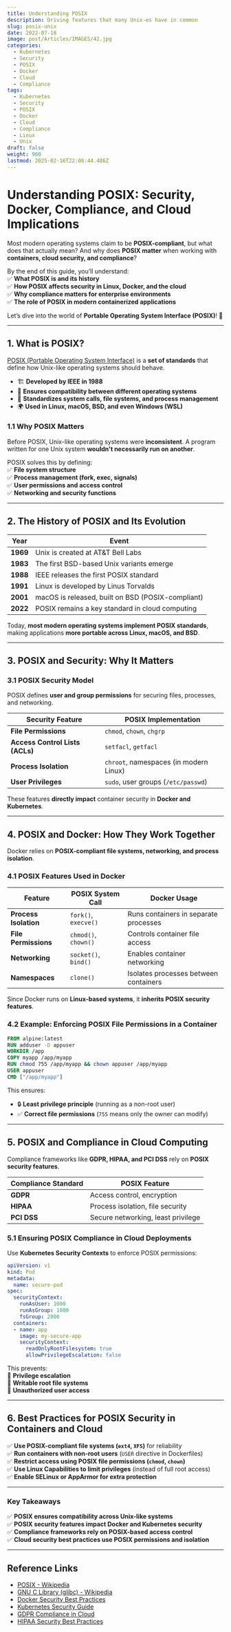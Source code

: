 ```yaml
---
title: Understanding POSIX
description: Driving features that many Unix-es have in common
slug: posix-unix
date: 2022-07-18
image: post/Articles/IMAGES/42.jpg
categories:
  - Kubernetes
  - Security
  - POSIX
  - Docker
  - Cloud
  - Compliance
tags:
  - Kubernetes
  - Security
  - POSIX
  - Docker
  - Cloud
  - Compliance
  - Linux
  - Unix
draft: false
weight: 960
lastmod: 2025-02-16T22:08:44.486Z
---
```

# Understanding POSIX: Security, Docker, Compliance, and Cloud Implications

Most modern operating systems claim to be **POSIX-compliant**, but what does that actually mean? And why does **POSIX matter** when working with **containers, cloud security, and compliance**?

By the end of this guide, you’ll understand:\
✅ **What POSIX is and its history**\
✅ **How POSIX affects security in Linux, Docker, and the cloud**\
✅ **Why compliance matters for enterprise environments**\
✅ **The role of POSIX in modern containerized applications**

Let’s dive into the world of **Portable Operating System Interface (POSIX)**! 🚀

***

## **1. What is POSIX?**

[POSIX (Portable Operating System Interface)](https://en.wikipedia.org/wiki/POSIX) is a **set of standards** that define how Unix-like operating systems should behave.

* 🏗 **Developed by IEEE in 1988**
* 🔧 **Ensures compatibility between different operating systems**
* 📜 **Standardizes system calls, file systems, and process management**
* 🌍 **Used in Linux, macOS, BSD, and even Windows (WSL)**

### **1.1 Why POSIX Matters**

Before POSIX, Unix-like operating systems were **inconsistent**. A program written for one Unix system **wouldn't necessarily run on another**.

POSIX solves this by defining:\
✅ **File system structure**\
✅ **Process management (fork, exec, signals)**\
✅ **User permissions and access control**\
✅ **Networking and security functions**

***

## **2. The History of POSIX and Its Evolution**

| Year     | Event                                             |
| -------- | ------------------------------------------------- |
| **1969** | Unix is created at AT\&T Bell Labs                |
| **1983** | The first BSD-based Unix variants emerge          |
| **1988** | IEEE releases the first POSIX standard            |
| **1991** | Linux is developed by Linus Torvalds              |
| **2001** | macOS is released, built on BSD (POSIX-compliant) |
| **2022** | POSIX remains a key standard in cloud computing   |

Today, **most modern operating systems implement POSIX standards**, making applications **more portable across Linux, macOS, and BSD**.

***

## **3. POSIX and Security: Why It Matters**

### **3.1 POSIX Security Model**

POSIX defines **user and group permissions** for securing files, processes, and networking.

| Security Feature                | POSIX Implementation                   |
| ------------------------------- | -------------------------------------- |
| **File Permissions**            | `chmod`, `chown`, `chgrp`              |
| **Access Control Lists (ACLs)** | `setfacl`, `getfacl`                   |
| **Process Isolation**           | `chroot`, namespaces (in modern Linux) |
| **User Privileges**             | `sudo`, user groups (`/etc/passwd`)    |

These features **directly impact** container security in **Docker and Kubernetes**.

***

## **4. POSIX and Docker: How They Work Together**

Docker relies on **POSIX-compliant file systems, networking, and process isolation**.

### **4.1 POSIX Features Used in Docker**

| Feature               | POSIX System Call    | Docker Usage                          |
| --------------------- | -------------------- | ------------------------------------- |
| **Process Isolation** | `fork()`, `execve()` | Runs containers in separate processes |
| **File Permissions**  | `chmod()`, `chown()` | Controls container file access        |
| **Networking**        | `socket()`, `bind()` | Enables container networking          |
| **Namespaces**        | `clone()`            | Isolates processes between containers |

Since Docker runs on **Linux-based systems**, it **inherits POSIX security features**.

### **4.2 Example: Enforcing POSIX File Permissions in a Container**

```dockerfile
FROM alpine:latest
RUN adduser -D appuser
WORKDIR /app
COPY myapp /app/myapp
RUN chmod 755 /app/myapp && chown appuser /app/myapp
USER appuser
CMD ["/app/myapp"]
```

This ensures:

* 🔒 **Least privilege principle** (running as a non-root user)
* ✅ **Correct file permissions** (`755` means only the owner can modify)

***

## **5. POSIX and Compliance in Cloud Computing**

Compliance frameworks like **GDPR, HIPAA, and PCI DSS** rely on **POSIX security features**.

| Compliance Standard | POSIX Feature                      |
| ------------------- | ---------------------------------- |
| **GDPR**            | Access control, encryption         |
| **HIPAA**           | Process isolation, file security   |
| **PCI DSS**         | Secure networking, least privilege |

### **5.1 Ensuring POSIX Compliance in Cloud Deployments**

Use **Kubernetes Security Contexts** to enforce POSIX permissions:

```yaml
apiVersion: v1
kind: Pod
metadata:
  name: secure-pod
spec:
  securityContext:
    runAsUser: 1000
    runAsGroup: 1000
    fsGroup: 2000
  containers:
  - name: app
    image: my-secure-app
    securityContext:
      readOnlyRootFilesystem: true
      allowPrivilegeEscalation: false
```

This prevents:\
🚫 **Privilege escalation**\
🚫 **Writable root file systems**\
🚫 **Unauthorized user access**

***

## **6. Best Practices for POSIX Security in Containers and Cloud**

✅ **Use POSIX-compliant file systems (`ext4`, `XFS`)** for reliability\
✅ **Run containers with non-root users** (`USER` directive in Dockerfiles)\
✅ **Restrict access using POSIX file permissions (`chmod`, `chown`)**\
✅ **Use Linux Capabilities to limit privileges** (instead of full root access)\
✅ **Enable SELinux or AppArmor for extra protection**

***

<!-- 
## **7. Final Thoughts**

**POSIX remains a foundational standard** for **operating systems, security, and cloud computing**.
-->

### **Key Takeaways**

✅ **POSIX ensures compatibility across Unix-like systems**\
✅ **POSIX security features impact Docker and Kubernetes security**\
✅ **Compliance frameworks rely on POSIX-based access control**\
✅ **Cloud security best practices use POSIX permissions and isolation**

***

## **Reference Links**

* [POSIX - Wikipedia](https://en.wikipedia.org/wiki/POSIX)
* [GNU C Library (glibc) - Wikipedia](https://en.wikipedia.org/wiki/Glibc)
* [Docker Security Best Practices](https://docs.docker.com/develop/security/)
* [Kubernetes Security Guide](https://kubernetes.io/docs/concepts/security/overview/)
* [GDPR Compliance in Cloud](https://gdpr.eu/what-is-gdpr/)
* [HIPAA Security Best Practices](https://www.hhs.gov/hipaa/for-professionals/security/index.html)
